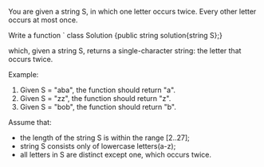 You are given a string S, in which one letter occurs twice. Every other letter occurs at most once.

Write a function
`  class Solution {public string solution{string S};}

which, given a string S, returns a single-character string: the letter that occurs twice. 

Example:
1. Given S = "aba", the function should return "a".
2. Given S = "zz", the function should return "z".
3. Given S = "bob", the function should return "b".

Assume that:
- the length of the string S is within the range [2..27];
- string S consists only of lowercase letters(a-z);
- all letters in S are distinct except one, which occurs twice.